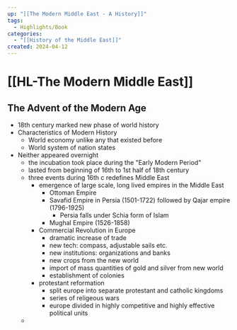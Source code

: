```yaml
---
up: "[[The Modern Middle East - A History]]"
tags:
  - Highlights/Book
categories:
  - "[[History of the Middle East]]"
created: 2024-04-12
---
```

# [[HL-The Modern Middle East]]

## The Advent of the Modern Age
- 18th century marked new phase of world history
- Characteristics of Modern History
	- World economy unlike any that existed before
	- World system of nation states
- Neither appeared overnight
	- the incubation took place during the "Early Modern Period"
	- lasted from beginning of 16th to 1st half of 18th century
	- three events during 16th c redefines Middle East
		- emergence of large scale, long lived empires in the Middle East
			- Ottoman Empire
			- Savafid Empire in Persia (1501-1722) followed by Qajar empire (1796-1925)
				- Persia falls under Schia form of Islam
			- Mughal Empire (1526-1858)
		- Commercial Revolution in Europe
			- dramatic increase of trade 
			- new tech: compass, adjustable sails etc.
			- new institutions: organizations and banks
			- new crops from the new world
			- import of mass quantities of gold and silver from new world
			- establishment of colonies
		- protestant reformation
			- split europe into separate protestant and catholic kingdoms
			- series of religeous wars
			- europe divided in highly competitive and highly effective political units
	- 